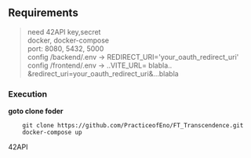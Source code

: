 ## Requirements
> need 42API key,secret  
> docker, docker-compose  
> port: 8080, 5432, 5000  
> config /backend/.env -> REDIRECT_URI='your_oauth_redirect_uri'  
> config /frontend/.env -> ..VITE_URL= blabla.. &redirect_uri=your_oauth_redirect_uri&...blabla



### Execution
**goto clone foder**
```
    git clone https://github.com/PracticeofEno/FT_Transcendence.git
    docker-compose up
```

42API
